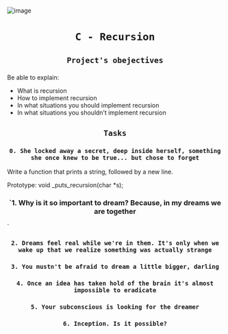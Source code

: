 ![image](https://s3.eu-west-3.amazonaws.com/hbtn.intranet.project.files/holbertonschool-low_level_programming/219/a88.jpg)


# <p align=center>`C - Recursion`</p>
## <p align=center> `Project's obejectives` </p>
Be able to explain:

- What is recursion
- How to implement recursion
- In what situations you should implement recursion
- In what situations you shouldn’t implement recursion

## <p align=center>`Tasks`</p>

### <p align=center>`0. She locked away a secret, deep inside herself, something she once knew to be true... but chose to forget`</p>
Write a function that prints a string, followed by a new line.

Prototype: void _puts_recursion(char *s);
### <p align=center>`1. Why is it so important to dream? Because, in my dreams we are together
`</p>
### <p align=center>`2. Dreams feel real while we're in them. It's only when we wake up that we realize something was actually strange`</p>
### <p align=center>`3. You mustn't be afraid to dream a little bigger, darling`</p>
### <p align=center>`4. Once an idea has taken hold of the brain it's almost impossible to eradicate`</p>
### <p align=center>`5. Your subconscious is looking for the dreamer`</p>
### <p align=center>`6. Inception. Is it possible?`</p>
